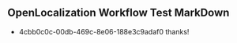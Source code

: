 ## OpenLocalization Workflow Test MarkDown
* 4cbb0c0c-00db-469c-8e06-188e3c9adaf0 thanks!

<!--HONumber=Aug16_HO4-->


